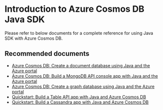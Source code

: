 <properties
	pageTitle="Azure Cosmos DB Java SDK"
	description="Azure Cosmos DB Java SDK"
	service="microsoft.documentdb"
	resource="databaseAccounts"
	authors="balaksms"
	displayOrder="304"
	selfHelpType="resource"
	supportTopicIds="32597530"
	resourceTags=""
	productPesIds="15585"
	cloudEnvironments="public"
/>

# Introduction to Azure Cosmos DB Java SDK

Please refer to below documents for a complete reference for using Java SDK with Azure Cosmos DB.

## **Recommended documents**

* [Azure Cosmos DB: Create a document database using Java and the Azure portal](https://docs.microsoft.com/azure/cosmos-db/create-sql-api-java)
* [Azure Cosmos DB: Build a MongoDB API console app with Java and the Azure portal](https://docs.microsoft.com/azure/cosmos-db/create-mongodb-java)
* [Azure Cosmos DB: Create a graph database using Java and the Azure portal](https://docs.microsoft.com/azure/cosmos-db/create-graph-java)
* [Quickstart: Build a Table API app with Java and Azure Cosmos DB](https://docs.microsoft.com/azure/cosmos-db/create-table-java)
* [Quickstart: Build a Cassandra app with Java and Azure Cosmos DB](https://docs.microsoft.com/azure/cosmos-db/create-cassandra-java)
